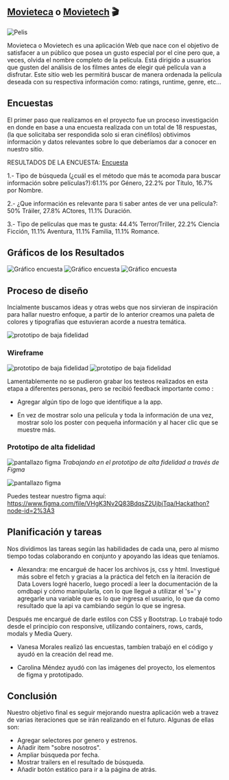  ## [Movieteca](https://aleisabl.github.io/SCL008-hackathon-peliculas/) o [Movietech](https://aleisabl.github.io/SCL008-hackathon-peliculas/) 🎬

 ![Pelis](Movieteca.png "Página Pelis") 

Movieteca o Movietech es una aplicación Web que nace con el objetivo de satisfacer a un público que posea un gusto especial por el cine pero que, a veces, olvida el nombre completo de la película. Está  dirigido a usuarios que gusten del análisis de los filmes antes de elegir qué película van a disfrutar. Este sitio web les permitirá buscar de manera ordenada la película deseada con su respectiva información como: ratings, runtime, genre, etc...

 ## Encuestas

El primer paso que realizamos en el proyecto fue un proceso investigación en donde en base a una encuesta realizada con un total de 18 respuestas, (la que solicitaba ser respondida solo si eran cinéfilos) obtivimos información y datos relevantes sobre lo que deberíamos dar a conocer en nuestro sitio.

RESULTADOS DE LA ENCUESTA: [Encuesta](https://docs.google.com/forms/d/1O9Dz2TDckx_AJ71ZEVi1gz1XbMrgenVntsPM_q2BcVk/edit)

1.- Tipo de búsqueda (¿cuál es el método que más te acomoda para buscar información sobre películas?):61.1% por Género, 22.2% por Título, 16.7% por Nombre.

2.- ¿Que información es relevante para ti saber antes de ver una película?: 50% Tráiler, 27.8% ACtores, 11.1% Duración.

3.- Tipo de películas que mas te gusta: 44.4% Terror/Triller, 22.2% Ciencia Ficción, 11.1% Aventura, 11.1% Familia, 11.1% Romance.


 ## Gráficos de los Resultados

 ![Gráfico encuesta](encuesta1.png "Grafico encuesta")
 ![Gráfico encuesta](encuesta2.png "Grafico encuesta")
 ![Gráfico encuesta](encuesta3.png "Grafico encuesta")

## Proceso de diseño

Incialmente buscamos ideas y otras webs que nos sirvieran de inspiración para hallar nuestro enfoque, a partir de lo anterior creamos una paleta de colores y tipografías que estuvieran acorde a nuestra temática.

![prototipo de baja fidelidad](paleta.jpg)

### Wireframe

![prototipo de baja fidelidad](wireframe1.jpg)
![prototipo de baja fidelidad](wireframe2.jpg)
 
Lamentablemente no se pudieron grabar los testeos realizados en esta etapa a diferentes personas, pero se recibió feedback importante como : 
 
 * Agregar algún tipo de logo que identifique a la app.

 * En vez de mostrar solo una película y toda la información de una vez, mostrar solo los poster con pequeña información y al hacer clic que se muestre más.

### Prototipo de alta fidelidad


![pantallazo figma](pantallazo1.png)
*Trabajando en el prototipo de alta fidelidad a través de Figma*


![pantallazo figma](figma.jpg)

Puedes testear nuestro figma aquí:
https://www.figma.com/file/VHgK3Nv2Q83BdqsZ2UjbjTqa/Hackathon?node-id=2%3A3


## Planificación y tareas

Nos dividimos las tareas según las habilidades de cada una, pero al mismo tiempo todas colaborando en conjunto y apoyando las ideas que teníamos.


* Alexandra: me encargué de hacer los archivos js, css y html. Investigué más sobre el fetch y gracias a la práctica del fetch en la iteración de Data Lovers logré hacerlo, luego procedí a leer la documentación de la omdbapi y cómo manipularla, con lo que llegué a utilizar el 's=' y agregarle una variable que es lo que ingresa el usuario, lo que da como resultado que la api va cambiando según lo que se ingresa.

Después me encargué de darle estilos con CSS y Bootstrap. Lo trabajé todo desde el principio con responsive, utilizando containers, rows, cards, modals y Media Query.

* Vanesa Morales realizó las encuestas, tambíen trabajó en el código y ayudó en la creación del read me.

* Carolina Méndez ayudó con las imágenes del proyecto, los elementos de figma y prototipado.

## Conclusión

Nuestro objetivo final es seguir mejorando nuestra aplicación web a travez de varias iteraciones que se irán realizando en el futuro. Algunas de ellas son:

* Agregar selectores por genero y estrenos.
* Añadir item "sobre nosotros".
* Ampliar búsqueda por fecha.
* Mostrar trailers en el resultado de búsqueda.
* Añadir botón estático para ir a la página de atrás.






